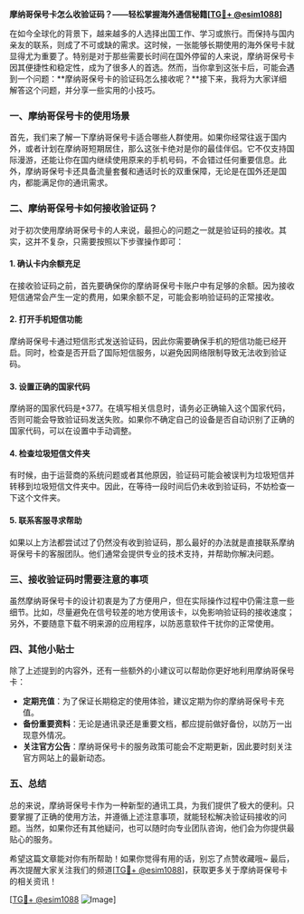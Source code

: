 **摩纳哥保号卡怎么收验证码？——轻松掌握海外通信秘籍[[TG💪+ @esim1088](https://t.me/s/esim1088)]**

在如今全球化的背景下，越来越多的人选择出国工作、学习或旅行。而保持与国内亲友的联系，则成了不可或缺的需求。这时候，一张能够长期使用的海外保号卡就显得尤为重要了。特别是对于那些需要长时间在国外停留的人来说，摩纳哥保号卡因其便捷性和稳定性，成为了很多人的首选。然而，当你拿到这张卡后，可能会遇到一个问题：**摩纳哥保号卡的验证码怎么接收呢？**接下来，我将为大家详细解答这个问题，并分享一些实用的小技巧。

### 一、摩纳哥保号卡的使用场景

首先，我们来了解一下摩纳哥保号卡适合哪些人群使用。如果你经常往返于国内外，或者计划在摩纳哥短期居住，那么这张卡绝对是你的最佳伴侣。它不仅支持国际漫游，还能让你在国内继续使用原来的手机号码，不会错过任何重要信息。此外，摩纳哥保号卡还具备流量套餐和通话时长的双重保障，无论是在国外还是国内，都能满足你的通讯需求。

### 二、摩纳哥保号卡如何接收验证码？

对于初次使用摩纳哥保号卡的人来说，最担心的问题之一就是验证码的接收。其实，这并不复杂，只需要按照以下步骤操作即可：

#### 1. 确认卡内余额充足
在接收验证码之前，首先要确保你的摩纳哥保号卡账户中有足够的余额。因为接收短信通常会产生一定的费用，如果余额不足，可能会影响验证码的正常接收。

#### 2. 打开手机短信功能
摩纳哥保号卡通过短信形式发送验证码，因此你需要确保手机的短信功能已经开启。同时，检查是否开启了国际短信服务，以避免因网络限制导致无法收到验证码。

#### 3. 设置正确的国家代码
摩纳哥的国家代码是+377。在填写相关信息时，请务必正确输入这个国家代码，否则可能会导致验证码发送失败。如果你不确定自己的设备是否自动识别了正确的国家代码，可以在设置中手动调整。

#### 4. 检查垃圾短信文件夹
有时候，由于运营商的系统问题或者其他原因，验证码可能会被误判为垃圾短信并转移到垃圾短信文件夹中。因此，在等待一段时间后仍未收到验证码，不妨检查一下这个文件夹。

#### 5. 联系客服寻求帮助
如果以上方法都尝试过了仍然没有收到验证码，那么最好的办法就是直接联系摩纳哥保号卡的客服团队。他们通常会提供专业的技术支持，并帮助你解决问题。

### 三、接收验证码时需要注意的事项

虽然摩纳哥保号卡的设计初衷是为了方便用户，但在实际操作过程中仍需注意一些细节。比如，尽量避免在信号较差的地方使用该卡，以免影响验证码的接收速度；另外，不要随意下载不明来源的应用程序，以防恶意软件干扰你的正常使用。

### 四、其他小贴士

除了上述提到的内容外，还有一些额外的小建议可以帮助你更好地利用摩纳哥保号卡：

- **定期充值**：为了保证长期稳定的使用体验，建议定期为你的摩纳哥保号卡充值。
- **备份重要资料**：无论是通讯录还是重要文档，都应提前做好备份，以防万一出现意外情况。
- **关注官方公告**：摩纳哥保号卡的服务政策可能会不定期更新，因此要时刻关注官方网站上的最新动态。

### 五、总结

总的来说，摩纳哥保号卡作为一种新型的通讯工具，为我们提供了极大的便利。只要掌握了正确的使用方法，并遵循上述注意事项，就能轻松解决验证码接收的问题。当然，如果你还有其他疑问，也可以随时向专业团队咨询，他们会为你提供最贴心的服务。

希望这篇文章能对你有所帮助！如果你觉得有用的话，别忘了点赞收藏哦~ 最后，再次提醒大家关注我们的频道[[TG💪+ @esim1088](https://t.me/s/esim1088)]，获取更多关于摩纳哥保号卡的相关资讯！

[[TG💪+ @esim1088](https://t.me/s/esim1088) ![Image](https://i.postimg.cc/4NQfJmqS/Snipaste-2025-05-13-00-14-12.png)]